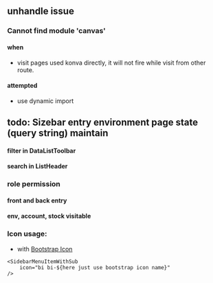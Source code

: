 
## unhandle issue

### Cannot find module 'canvas'
#### when
 - visit pages used konva directly, it will not fire while visit from other route.
#### attempted
 - use dynamic import

## todo: Sizebar entry environment page state (query string) maintain 

#### filter in DataListToolbar
#### search in ListHeader

### role permission
#### front and back entry 
#### env, account, stock visitable

### Icon usage:

 - with [Bootstrap Icon](https://icons.getbootstrap.com/)
```
<SidebarMenuItemWithSub
    icon="bi bi-${here just use bootstrap icon name}"
/>